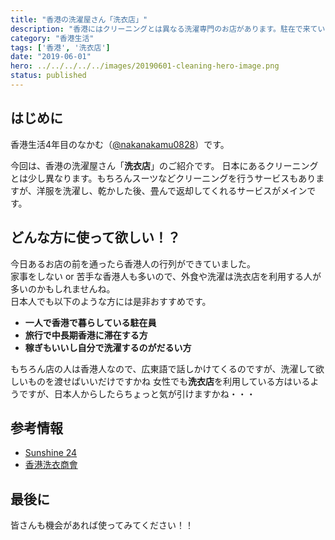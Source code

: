 ```yaml
---
title: "香港の洗濯屋さん「洗衣店」"
description: "香港にはクリーニングとは異なる洗濯専門のお店があります。駐在で来ている方など一人暮らしの方にはとても便利です。"
category: "香港生活"
tags: ['香港', '洗衣店']
date: "2019-06-01"
hero: ../../../../../images/20190601-cleaning-hero-image.png
status: published
---
```


## はじめに

香港生活4年目のなかむ（[@nakanakamu0828](https://twitter.com/nakanakamu0828)）です。  

今回は、香港の洗濯屋さん「**洗衣店**」のご紹介です。
日本にあるクリーニングとは少し異なります。もちろんスーツなどクリーニングを行うサービスもありますが、洋服を洗濯し、乾かした後、畳んで返却してくれるサービスがメインです。

## どんな方に使って欲しい！？
今日あるお店の前を通ったら香港人の行列ができていました。  
家事をしない or 苦手な香港人も多いので、外食や洗濯は洗衣店を利用する人が多いのかもしれませんね。  
日本人でも以下のような方には是非おすすめです。

- **一人で香港で暮らしている駐在員**
- **旅行で中長期香港に滞在する方**
- **稼ぎもいいし自分で洗濯するのがだるい方**

もちろん店の人は香港人なので、広東語で話しかけてくるのですが、洗濯して欲しいものを渡せばいいだけですかね
女性でも**洗衣店**を利用している方はいるようですが、日本人からしたらちょっと気が引けますかね・・・


## 参考情報
- [Sunshine 24](http://www.sunshine24.com.hk/)  
- [香港洗衣商會](http://www.laundryassociation.hk/)  

## 最後に
皆さんも機会があれば使ってみてください！！